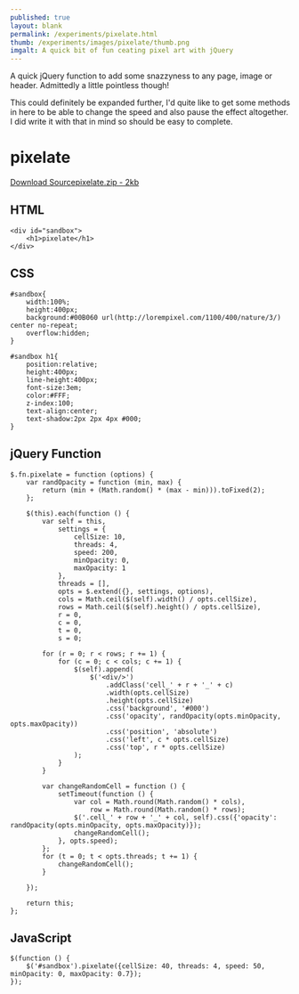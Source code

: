 ```yaml
---
published: true
layout: blank
permalink: /experiments/pixelate.html
thumb: /experiments/images/pixelate/thumb.png
imgalt: A quick bit of fun ceating pixel art with jQuery
---
```


A quick jQuery function to add some snazzyness to any page, image or header. Admittedly a little pointless though!

This could definitely be expanded further, I'd quite like to get some methods in here to be able to change the speed and also pause the effect altogether. I did write it with that in mind so should be easy to complete.


<div id="sandbox"><h1>pixelate</h1></div>
<script src="js/pixelate.js"></script>
<link rel="stylesheet" type="text/css" href="css/pixelate.css" />
<p><a href="/experiments/downloads/pixelate.zip" class="download-source" >Download Source<span class="info">pixelate.zip - 2kb</span></a></p>

HTML
---

    <div id="sandbox">
        <h1>pixelate</h1>
    </div>

CSS
---

    #sandbox{
        width:100%;
        height:400px;
        background:#00B060 url(http://lorempixel.com/1100/400/nature/3/) center no-repeat;
        overflow:hidden;
    }

    #sandbox h1{
        position:relative;
        height:400px;
        line-height:400px;
        font-size:3em;
        color:#FFF;
        z-index:100;
        text-align:center;
        text-shadow:2px 2px 4px #000;
    }

jQuery Function
---

    $.fn.pixelate = function (options) {
        var randOpacity = function (min, max) {
            return (min + (Math.random() * (max - min))).toFixed(2);
        };

        $(this).each(function () {
            var self = this,
                settings = {
                    cellSize: 10,
                    threads: 4,
                    speed: 200,
                    minOpacity: 0,
                    maxOpacity: 1
                },
                threads = [],
                opts = $.extend({}, settings, options),
                cols = Math.ceil($(self).width() / opts.cellSize),
                rows = Math.ceil($(self).height() / opts.cellSize),
                r = 0,
                c = 0,
                t = 0,
                s = 0;

            for (r = 0; r < rows; r += 1) {
                for (c = 0; c < cols; c += 1) {
                    $(self).append(
                        $('<div/>')
                            .addClass('cell_' + r + '_' + c)
                            .width(opts.cellSize)
                            .height(opts.cellSize)
                            .css('background', '#000')
                            .css('opacity', randOpacity(opts.minOpacity, opts.maxOpacity))
                            .css('position', 'absolute')
                            .css('left', c * opts.cellSize)
                            .css('top', r * opts.cellSize)
                    );
                }
            }

            var changeRandomCell = function () {
                setTimeout(function () {
                    var col = Math.round(Math.random() * cols),
                        row = Math.round(Math.random() * rows);
                    $('.cell_' + row + '_' + col, self).css({'opacity': randOpacity(opts.minOpacity, opts.maxOpacity)});
                    changeRandomCell();
                }, opts.speed);
            };
            for (t = 0; t < opts.threads; t += 1) {
                changeRandomCell();
            }

        });

        return this;
    };

JavaScript
---

    $(function () {
        $('#sandbox').pixelate({cellSize: 40, threads: 4, speed: 50, minOpacity: 0, maxOpacity: 0.7});
    });
